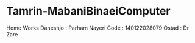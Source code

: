 # Tamrin-MabaniBinaeiComputer
 Home Works
 Daneshjo : Parham Nayeri
 Code : 140122028079
 Ostad : Dr Zare


